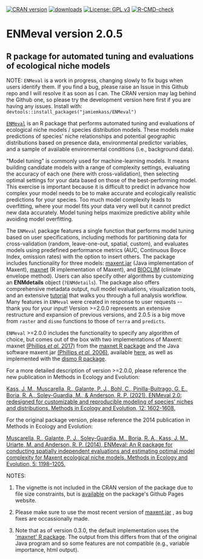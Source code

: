 [![CRAN version](https://www.r-pkg.org/badges/version/ENMeval)](https://CRAN.R-project.org/package=ENMeval) [![downloads](https://cranlogs.r-pkg.org:443/badges/grand-total/ENMeval?color=orange)](https://cranlogs.r-pkg.org:443/badges/grand-total/ENMeval?color=orange)
[![License: GPL v3](https://img.shields.io/badge/License-GPL%20v3-blue.svg)](https://www.gnu.org/licenses/gpl-3.0)
[![R-CMD-check](https://github.com/jamiemkass/ENMeval/workflows/R-CMD-check/badge.svg)](https://github.com/jamiemkass/ENMeval/actions)


# ENMeval version 2.0.5

## R package for automated tuning and evaluations of ecological niche models

NOTE: `ENMeval` is a work in progress, changing slowly to fix bugs when users identify them. If you find a bug, please raise an Issue in this Github repo and I will resolve it as soon as I can. The CRAN version may lag behind the Github one, so please try the development version here first if you are having any issues.
Install with: `devtools::install_packages("jamiemkass/ENMeval")`

[`ENMeval`](https://jamiemkass.github.io/ENMeval/index.html) is an R package that performs automated tuning and evaluations of ecological niche models / species distribution models. These models make predictions of species' niche relationships and potential geographic distributions based on presence data, environmental predictor variables, and a sample of available environmental conditions (i.e., background data). 

"Model tuning" is commonly used for machine-learning models. It means building candidate models with a range of complexity settings, evaluating the accuracy of each one (here with cross-validation), then selecting optimal settings for your data based on those of the best-performing model. This exercise is important because it is difficult to predict in advance how complex your model needs to be to make accurate and ecologically realistic predictions for your species. Too much model complexity leads to overfitting, where your model fits your data very well but it cannot predict new data accurately. Model tuning helps maximize predictive ability while avoiding model overfitting. 

The `ENMeval` package features a single function that performs model tuning based on user specifications, including methods for partitioning data for cross-validation (random, leave-one-out, spatial, custom), and evaluates models using predefined performance metrics (AUC, Continuous Boyce Index, omission rates) with the option to insert others. The package includes functionality for three models: [maxent.jar](https://doi.org/10.1016/j.ecolmodel.2005.03.026) (Java implementation of Maxent), [maxnet](https://onlinelibrary.wiley.com/doi/full/10.1111/ecog.03049) (R implementation of Maxent), and [BIOCLIM](https://doi.org/10.1111/ddi.12144) (climate envelope method). Users can also specify other algorithms by customizing an **ENMdetails** object (`?ENMdetails`). The package also offers comprehensive metadata output, null model evaluations, visualization tools, and an extensive  [tutorial](https://jamiemkass.github.io/ENMeval/articles/ENMeval-2.0-vignette.html) that walks you through a full analysis workflow. Many features in `ENMeval` were created in response to user requests -- thank you for your input! Version >=2.0.0 represents an extensive restructure and expansion of previous versions, and 2.0.5 is a big move from `raster` and `dismo` functions to those of `terra` and `predicts`. 

`ENMeval` >=2.0.0 includes the functionality to specify any algorithm of choice, but comes out of the box with two implementations of Maxent: maxnet [(Phillips *et al.* 2017)]() from the [maxnet R package](https://cran.r-project.org/package=maxnet) and the Java software maxent.jar [(Phillips *et al.* 2006)](), available [here](http://biodiversityinformatics.amnh.org/open_source/maxent/), as well as  implemented with the [dismo R package](https://cran.r-project.org/package=dismo). 



For a more detailed description of version >=2.0.0, please reference the new publication in Methods in Ecology and Evolution:

[Kass, J. M., Muscarella, R., Galante, P. J., Bohl, C., Pinilla-Buitrago, G. E., Boria, R. A., Soley-Guardia, M., & Anderson, R. P. (2021). ENMeval 2.0: redesigned for customizable and reproducible modeling of species’ niches and distributions. Methods in Ecology and Evolution, 12: 1602-1608.](https://doi.org/10.1111/2041-210X.13628)

For the original package version, please reference the 2014 publication in Methods in Ecology and Evolution:

[Muscarella, R., Galante, P. J., Soley-Guardia, M., Boria, R. A., Kass, J. M., Uriarte, M. and Anderson, R. P. (2014), ENMeval: An R package for conducting spatially independent evaluations and estimating optimal model complexity for Maxent ecological niche models. Methods in Ecology and Evolution, 5: 1198–1205.](https://doi.org/10.1111/2041-210X.12261)

NOTES:

1. The vignette is not included in the CRAN version of the package due to file size constraints, but is [available](https://jamiemkass.github.io/ENMeval/articles/ENMeval-2.0.0-vignette.html) on the package's Github Pages website. 

2. Please make sure to use the most recent version of [maxent.jar](https://biodiversityinformatics.amnh.org/open_source/maxent/) , as bug fixes are occassionally made.

3. Note that as of version 0.3.0, the default implementation uses the ['maxnet' R package](https://cran.r-project.org/package=maxnet). The output from this differs from that of the original Java program and so some features are not compatible (e.g., variable importance, html output).
